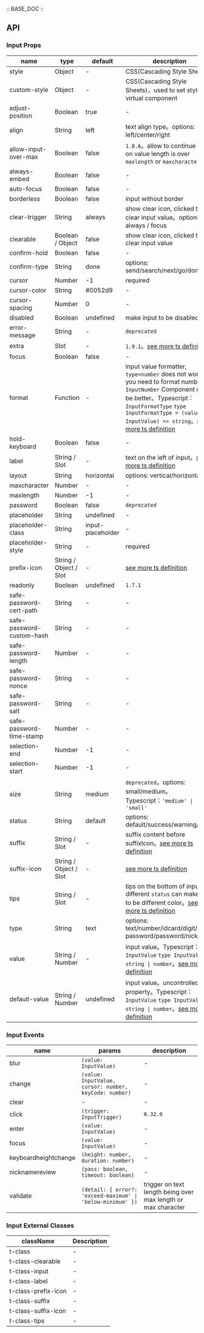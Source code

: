 :: BASE_DOC ::

## API

### Input Props

name | type | default | description | required
-- | -- | -- | -- | --
style | Object | - | CSS(Cascading Style Sheets) | N
custom-style | Object | - | CSS(Cascading Style Sheets)，used to set style on virtual component | N
adjust-position | Boolean | true | \- | N
align | String | left | text align type。options: left/center/right | N
allow-input-over-max | Boolean | false | `1.8.6`。allow to continue input on value length is over `maxlength` or `maxcharacter` | N
always-embed | Boolean | false | \- | N
auto-focus | Boolean | false | \- | N
borderless | Boolean | false | input without border | N
clear-trigger | String | always | show clear icon, clicked to clear input value。options: always / focus | N
clearable | Boolean / Object | false | show clear icon, clicked to clear input value | N
confirm-hold | Boolean | false | \- | N
confirm-type | String | done | options: send/search/next/go/done | N
cursor | Number | -1 | required | Y
cursor-color | String | #0052d9 | \- | N
cursor-spacing | Number | 0 | \- | N
disabled | Boolean | undefined | make input to be disabled | N
error-message | String | - | `deprecated` | N
extra | Slot | - | `1.9.1`。[see more ts definition](https://github.com/Tencent/tdesign-miniprogram/blob/develop/packages/components/common/common.ts) | N
focus | Boolean | false | \- | N
format | Function | - | input value formatter, `type=number` does not work. if you need to format number, `InputNumber` Component might be better。Typescript：`InputFormatType` `type InputFormatType = (value: InputValue) => string`。[see more ts definition](https://github.com/Tencent/tdesign-miniprogram/blob/develop/packages/components/input/type.ts) | N
hold-keyboard | Boolean | false | \- | N
label | String / Slot | - | text on the left of input。[see more ts definition](https://github.com/Tencent/tdesign-miniprogram/blob/develop/packages/components/common/common.ts) | N
layout | String | horizontal | options: vertical/horizontal | N
maxcharacter | Number | - | \- | N
maxlength | Number | -1 | \- | N
password | Boolean | false | `deprecated` | N
placeholder | String | undefined | \- | N
placeholder-class | String | input-placeholder | \- | N
placeholder-style | String | - | required | Y
prefix-icon | String / Object / Slot | - | [see more ts definition](https://github.com/Tencent/tdesign-miniprogram/blob/develop/packages/components/common/common.ts) | N
readonly | Boolean | undefined | `1.7.1` | N
safe-password-cert-path | String | - | \- | N
safe-password-custom-hash | String | - | \- | N
safe-password-length | Number | - | \- | N
safe-password-nonce | String | - | \- | N
safe-password-salt | String | - | \- | N
safe-password-time-stamp | Number | - | \- | N
selection-end | Number | -1 | \- | N
selection-start | Number | -1 | \- | N
size | String | medium | `deprecated`。options: small/medium。Typescript：`'medium' \| 'small'` | N
status | String | default | options: default/success/warning/error | N
suffix | String / Slot | - | suffix content before suffixIcon。[see more ts definition](https://github.com/Tencent/tdesign-miniprogram/blob/develop/packages/components/common/common.ts) | N
suffix-icon | String / Object / Slot | - | [see more ts definition](https://github.com/Tencent/tdesign-miniprogram/blob/develop/packages/components/common/common.ts) | N
tips | String / Slot | - | tips on the bottom of input, different `status` can make tips to be different color。[see more ts definition](https://github.com/Tencent/tdesign-miniprogram/blob/develop/packages/components/common/common.ts) | N
type | String | text | options: text/number/idcard/digit/safe-password/password/nickname | N
value | String / Number | - | input value。Typescript：`InputValue` `type InputValue = string \| number`。[see more ts definition](https://github.com/Tencent/tdesign-miniprogram/blob/develop/packages/components/input/type.ts) | N
default-value | String / Number | undefined | input value。uncontrolled property。Typescript：`InputValue` `type InputValue = string \| number`。[see more ts definition](https://github.com/Tencent/tdesign-miniprogram/blob/develop/packages/components/input/type.ts) | N

### Input Events

name | params | description
-- | -- | --
blur | `(value: InputValue)` | \-
change | `(value: InputValue, cursor: number, keyCode: number)` | \-
clear | \- | \-
click | `(trigger: InputTrigger)` | `0.32.0`
enter | `(value: InputValue)` | \-
focus | `(value: InputValue)` | \-
keyboardheightchange | `(height: number, duration: number)` | \-
nicknamereview | `(pass: boolean, timeout: boolean)` | \-
validate | `(detail: { error?: 'exceed-maximum' \| 'below-minimum' })` | trigger on text length being over max length or max character

### Input External Classes

className | Description
-- | --
t-class | \-
t-class-clearable | \-
t-class-input | \-
t-class-label | \-
t-class-prefix-icon | \-
t-class-suffix | \-
t-class-suffix-icon | \-
t-class-tips | \-
